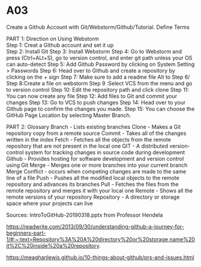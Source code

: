 # A03
Create a Github Account with Git/Webstorm/Github/Tutorial. Define Terms

PART 1: Direction on Using Webstorm\
Step 1: Creat a Github account and set it up\
Step 2: Install Git
Step 3: Install Webstorm
Step 4: Go to Webstorm and press (Ctrl+ALt+S), go to version control, and enter git path unless your OS can auto-detect
Step 5: Add Github Password by clicking on System Setting > Passwords
Step 6: Head over to Github and create a repository by clicking on the + sign
Step 7: Make sure to add a readme file
Alt to Step 6/ Step 8:Create a file on webstorm
Step 9 :Select VCS from the menu and go to version control
Step 10: Edit the repository path and click clone
Step 11: You can now create any file
Step 12: Add files to Git and commit your changes
Step 13: Go to VCS to push changes
Step 14: Head over to your Github page to confirm the changes you made.
Step 15: You can choose the GitHub Page Location by selecting Master Branch.

PART 2: Glossary
Branch - Lists existing branches
Clone - Makes a Git repository copy from a remote source
Commit - Takes all of the changes written in the index
Fetch - Fetches all the objects from the remote repository that are not present in the local one
GIT - A distributed version-control system for tracking changes in source code during development
Github - Provides hosting for software development and version control using Git
Merge - Merges one or more branches into your current branch
Merge Conflict - occurs when competing changes are made to the same line of a file
Push - Pushes all the modified local objects to the remote repository and advances its branches
Pull - Fetches the files from the remote repository and merges it with your local one
Remote - Shows all the remote versions of your repository
Repository - A directory or storage space where your projects can live


Sources:
IntroToGitHub-20190318.pptx from Professor Hendela

https://readwrite.com/2013/09/30/understanding-github-a-journey-for-beginners-part-1/#:~:text=Repository%3A%20A%20directory%20or%20storage,name%20it%2C%20inside%20a%20repository.

https://meaghanlewis.github.io/10-things-about-github/prs-and-issues.html
